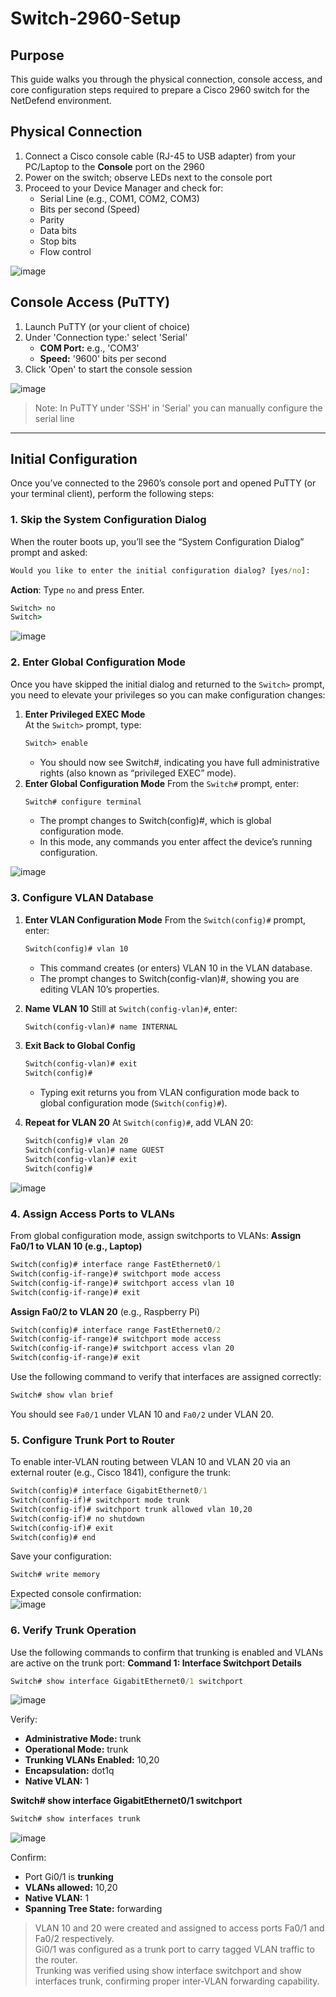 # Switch-2960-Setup

## Purpose

This guide walks you through the physical connection, console access, and core configuration steps required to prepare a Cisco 2960 switch for the NetDefend environment.

## Physical Connection
1. Connect a Cisco console cable (RJ-45 to USB adapter) from your PC/Laptop to the **Console** port on the 2960
2. Power on the switch; observe LEDs next to the console port
3. Proceed to your Device Manager and check for:
    - Serial Line (e.g., COM1, COM2, COM3)
    - Bits per second (Speed)
    - Parity
    - Data bits
    - Stop bits
    - Flow control
      
![image](https://github.com/user-attachments/assets/6afebea3-ffb4-4213-ae82-39a36de4db8f) <br>

## Console Access (PuTTY)

1. Launch PuTTY (or your client of choice)
2. Under 'Connection type:' select 'Serial'
    - **COM Port:** e.g., 'COM3'
    - **Speed:** '9600' bits per second
4. Click 'Open' to start the console session

![image](https://github.com/user-attachments/assets/c575408a-bebc-4ae1-b71a-e1859b5e9477)

> Note: In PuTTY under 'SSH' in 'Serial' you can manually configure the serial line

---

## Initial Configuration

Once you’ve connected to the 2960’s console port and opened PuTTY (or your terminal client), perform the following steps:

### 1. Skip the System Configuration Dialog <br>
When the router boots up, you’ll see the “System Configuration Dialog” prompt and asked: <br>
```cmd
Would you like to enter the initial configuration dialog? [yes/no]:
```
**Action**: Type `no` and press Enter. <br>
```cmd
Switch> no
Switch>
``` 
    
![image](https://github.com/user-attachments/assets/dfe8cb9e-77a4-4e7e-96ad-da8f6bd36973)

### 2. Enter Global Configuration Mode
Once you have skipped the initial dialog and returned to the `Switch>` prompt, you need to elevate your privileges so you can make configuration changes:

1. **Enter Privileged EXEC Mode**  
   At the `Switch>` prompt, type:
   ```cmd
   Switch> enable
   ```
   - You should now see Switch#, indicating you have full administrative rights (also known as “privileged EXEC” mode).
2. **Enter Global Configuration Mode**
   From the `Switch#` prompt, enter:
   ```cmd
   Switch# configure terminal 
   ```
   - The prompt changes to Switch(config)#, which is global configuration mode.
   - In this mode, any commands you enter affect the device’s running configuration.
   
![image](https://github.com/user-attachments/assets/68da6ca5-2ae3-4d1c-bae7-9ecad06c6fcf)

### 3. Configure VLAN Database
1. **Enter VLAN Configuration Mode**
   From the `Switch(config)#` prompt, enter:
    ```cmd
    Switch(config)# vlan 10
    ```
    - This command creates (or enters) VLAN 10 in the VLAN database.
    - The prompt changes to Switch(config-vlan)#, showing you are editing VLAN 10’s properties.
2. **Name VLAN 10**
   Still at `Switch(config-vlan)#`, enter:
   ```cmd
   Switch(config-vlan)# name INTERNAL
   ```
3. **Exit Back to Global Config**
   ```cmd
   Switch(config-vlan)# exit
   Switch(config)#
   ```
   - Typing exit returns you from VLAN configuration mode back to global configuration mode (`Switch(config)#`). 

4. **Repeat for VLAN 20**
At `Switch(config)#`, add VLAN 20:
   ```cmd
   Switch(config)# vlan 20
   Switch(config-vlan)# name GUEST
   Switch(config-vlan)# exit
   Switch(config)#
   ```
   
![image](https://github.com/user-attachments/assets/5aefc7f0-2dbb-472d-ac4c-59fe49b0aacf)

### 4. Assign Access Ports to VLANs
From global configuration mode, assign switchports to VLANs:
**Assign Fa0/1 to VLAN 10 (e.g., Laptop)**
```cmd
Switch(config)# interface range FastEthernet0/1
Switch(config-if-range)# switchport mode access
Switch(config-if-range)# switchport access vlan 10
Switch(config-if-range)# exit
```
**Assign Fa0/2 to VLAN 20** (e.g., Raspberry Pi)
```cmd
Switch(config)# interface range FastEthernet0/2
Switch(config-if-range)# switchport mode access
Switch(config-if-range)# switchport access vlan 20
Switch(config-if-range)# exit
```
Use the following command to verify that interfaces are assigned correctly:
```cmd
Switch# show vlan brief
```
You should see `Fa0/1` under VLAN 10 and `Fa0/2` under VLAN 20.

### 5. Configure Trunk Port to Router
To enable inter-VLAN routing between VLAN 10 and VLAN 20 via an external router (e.g., Cisco 1841), configure the trunk:
```cmd
Switch(config)# interface GigabitEthernet0/1
Switch(config-if)# switchport mode trunk
Switch(config-if)# switchport trunk allowed vlan 10,20
Switch(config-if)# no shutdown
Switch(config-if)# exit
Switch(config)# end
```
Save your configuration:
```cmd
Switch# write memory
```
Expected console confirmation: <br>
![image](https://github.com/user-attachments/assets/dfae932d-1a54-40a0-a54c-479d2601ef23)

### 6. Verify Trunk Operation
Use the following commands to confirm that trunking is enabled and VLANs are active on the trunk port:
**Command 1: Interface Switchport Details**
```cmd
Switch# show interface GigabitEthernet0/1 switchport
```
![image](https://github.com/user-attachments/assets/58a7371c-56c8-46ad-b88e-113322325710)

Verify:
- **Administrative Mode:** trunk
- **Operational Mode:** trunk
- **Trunking VLANs Enabled:** 10,20
- **Encapsulation:** dot1q
- **Native VLAN:** 1

**Switch# show interface GigabitEthernet0/1 switchport**
```cmd
Switch# show interfaces trunk
```
![image](https://github.com/user-attachments/assets/f482b8f1-ffec-4b51-9e7f-e7160cfd599a)

Confirm:
- Port Gi0/1 is **trunking**
- **VLANs allowed:** 10,20
- **Native VLAN:** 1
- **Spanning Tree State:** forwarding

> VLAN 10 and 20 were created and assigned to access ports Fa0/1 and Fa0/2 respectively.<br>
> Gi0/1 was configured as a trunk port to carry tagged VLAN traffic to the router. <br>
> Trunking was verified using show interface switchport and show interfaces trunk, confirming proper inter-VLAN forwarding capability.
